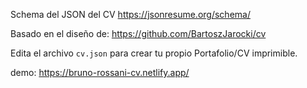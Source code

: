 Schema del JSON del CV
https://jsonresume.org/schema/

Basado en el diseño de:
https://github.com/BartoszJarocki/cv

Edita el archivo `cv.json` para crear tu propio Portafolio/CV imprimible.

demo: https://bruno-rossani-cv.netlify.app/
